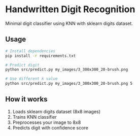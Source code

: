 # Handwritten Digit Recognition

Minimal digit classifier using KNN with sklearn digits dataset.

## Usage

```bash
# Install dependencies
pip install -r requirements.txt

# Predict digit
python src/predict.py my_images/3_300x300_20-brush.png

# Use different k value 
python src/predict.py my_images/3_300x300_20-brush.png 5
```

## How it works

1. Loads sklearn digits dataset (8x8 images)
2. Trains KNN classifier
3. Preprocesses your image to 8x8 
4. Predicts digit with confidence score